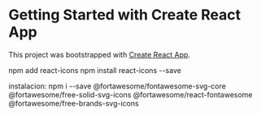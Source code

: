 # Getting Started with Create React App

This project was bootstrapped with [Create React App](https://github.com/facebook/create-react-app).

npm add react-icons
npm install react-icons --save

instalacion:
npm i --save @fortawesome/fontawesome-svg-core  @fortawesome/free-solid-svg-icons @fortawesome/react-fontawesome @fortawesome/free-brands-svg-icons